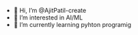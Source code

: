 - 👋 Hi, I’m @AjitPatil-create
- 👀 I’m interested in  AI/ML
- 🌱 I’m currently learning pyhton programig


<!---
AjitPatil-create/AjitPatil-create is a ✨ special ✨ repository because its `README.md` (this file) appears on your GitHub profile.
You can click the Preview link to take a look at your changes.
--->
